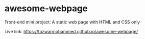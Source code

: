 # awesome-webpage
Front-end mini project: A static web page with HTML and CSS only

Live link: https://tazwarmohammed.github.io/awesome-webpage/
